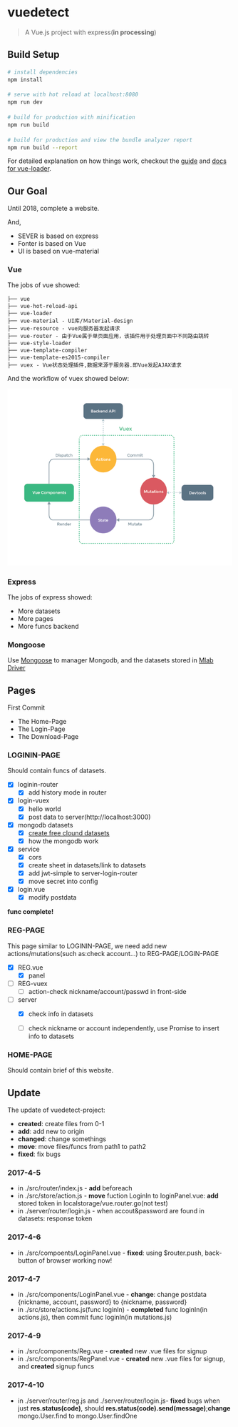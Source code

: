 # vuedetect

> A Vue.js project with express(**in processing**)

## Build Setup

``` bash
# install dependencies
npm install

# serve with hot reload at localhost:8080
npm run dev

# build for production with minification
npm run build

# build for production and view the bundle analyzer report
npm run build --report
```

For detailed explanation on how things work, checkout the [guide](http://vuejs-templates.github.io/webpack/) and [docs for vue-loader](http://vuejs.github.io/vue-loader).

## Our Goal

Until 2018, complete a website.

And,

* SEVER is based on express
* Fonter is based on Vue
* UI is based on vue-material

### Vue

The jobs of vue showed:


```
├── vue
├── vue-hot-reload-api
├── vue-loader
├── vue-material - UI库/Ｍaterial-design
├── vue-resource - vue向服务器发起请求
├── vue-router - 由于Vue属于单页面应用，该插件用于处理页面中不同路由跳转
├── vue-style-loader
├── vue-template-compiler
├── vue-template-es2015-compiler
├── vuex - Vue状态处理插件,数据来源于服务器.即Vue发起AJAX请求
```

And the workflow of vuex showed below:

![workflow of vuex](https://raw.githubusercontent.com/vuejs/vuex/dev/docs/en/images/vuex.png)

### Express

The jobs of express showed:

* More datasets
* More pages
* More funcs backend

### Mongoose

Use [Mongoose](http://www.nodeclass.com/api/mongoose.html) to manager Mongodb, and the datasets
stored in [Mlab Driver](www.mlab.com)


## Pages

First Commit

* The Home-Page
* The Login-Page
* The Download-Page

### LOGININ-PAGE

Should contain funcs of datasets.

* [x] loginin-router
  * [x] add history mode in router
* [x] login-vuex
  * [x] hello world
  * [x] post data to server(http://localhost:3000)
* [x] mongodb datasets
  * [x] [create free clound datasets](www.mlab.com)
  * [x] how the mongodb work
* [x] service
  * [x] cors
  * [x] create sheet in datasets/link to datasets
  * [x] add jwt-simple to server-login-router
  * [x] move secret into config
* [x] login.vue
  * [x] modify postdata
  
**func complete!**

### REG-PAGE
This page similar to LOGININ-PAGE, we need add new actions/mutations(such as:check account...) to REG-PAGE/LOGIN-PAGE

* [x] REG.vue
  * [x] panel
* [ ] REG-vuex
  * [ ] action-check nickname/account/passwd in front-side
* [ ] server
  * [x] check info in datasets
  * [ ] check nickname or account independently, use Promise to insert info to datasets



### HOME-PAGE

Should contain brief of this website.

## Update
The update of vuedetect-project:

* **created**: create files from 0-1
* **add**: add new to origin
* **changed**: change somethings
* **move**: move files/funcs from path1 to path2
* **fixed**: fix bugs

### 2017-4-5

* in ./src/router/index.js - **add** beforeach
* in ./src/store/action.js - **move** fuction LoginIn to loginPanel.vue: **add** stored token in localstorage/vue.router.go(not test)
* in ./server/router/login.js - when accout&password are found in datasets: response token

### 2017-4-6

* in ./src/compoents/LoginPanel.vue - **fixed**: using $router.push, back-button of browser working now!

### 2017-4-7

* in ./src/components/LoginPanel.vue - **change**: change postdata {nickname, account, password} to {nickname, password}
* in ./src/store/actions.js(func loginIn) - **completed** func loginIn(in actions.js), then commit func loginIn(in mutations.js)

### 2017-4-9

* in ./src/components/Reg.vue - **created** new .vue files for signup
* in ./src/components/RegPanel.vue - **created** new .vue files for signup, and **created** signup funcs

### 2017-4-10

* in ./server/router/reg.js and ./server/router/login.js- **fixed** bugs when just **res.status(code)**, should **res.status(code).send(message)**;**change** mongo.User.find to mongo.User.findOne
